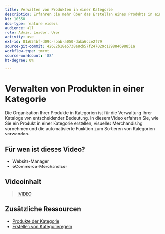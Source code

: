 ```yaml
---
title: Verwalten von Produkten in einer Kategorie
description: Erfahren Sie mehr über das Erstellen eines Produkts in einer Kategorie, das visuelle Merchandising und die Verwendung der automatisierten Sortierungsfunktion für Kategorien.
kt: 10550
doc-type: feature videos
audience: all
role: Admin, Leader, User
activity: use
exl-id: 81a654bf-d09c-4bab-a050-daba6cce2f79
source-git-commit: 42622b18e5738e8cb57f247029c189884698851a
workflow-type: tm+mt
source-wordcount: '88'
ht-degree: 0%

---
```


# Verwalten von Produkten in einer Kategorie

Die Organisation Ihrer Produkte in Kategorien ist für die Verwaltung Ihrer Kataloge von entscheidender Bedeutung. In diesem Video erfahren Sie, wie Sie ein Produkt in einer Kategorie erstellen, visuelles Merchandising vornehmen und die automatisierte Funktion zum Sortieren von Kategorien verwenden.

## Für wen ist dieses Video?

- Website-Manager
- eCommerce-Merchandiser

## Videoinhalt

>[!VIDEO](https://video.tv.adobe.com/v/343747?quality=12&learn=on)

## Zusätzliche Ressourcen

- [Produkte der Kategorie](https://docs.magento.com/user-guide/catalog/categories-category-products.html)
- [Erstellen von Kategorieregeln](https://docs.magento.com/user-guide/catalog/category-product-rules.html)
